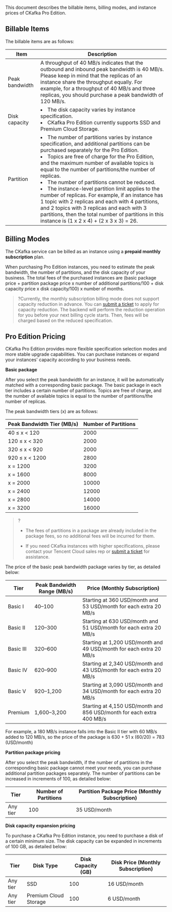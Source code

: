 This document describes the billable items, billing modes, and instance prices of CKafka Pro Edition.

## Billable Items

The billable items are as follows:


| Item      | Description                                                         |
| --------- | ------------------------------------------------------------ |
| Peak bandwidth | A throughput of 40 MB/s indicates that the outbound and inbound peak bandwidth is 40 MB/s. Please keep in mind that the replicas of an instance share the throughput equally. For example, for a throughput of 40 MB/s and three replicas, you should purchase a peak bandwidth of 120 MB/s. |
| Disk capacity | <li>The disk capacity varies by instance specification. </li><li>CKafka Pro Edition currently supports SSD and Premium Cloud Storage.</li> | 
| Partition | <li>The number of partitions varies by instance specification, and additional partitions can be purchased separately for the Pro Edition. </li><li>Topics are free of charge for the Pro Edition, and the maximum number of available topics is equal to the number of partitions/the number of replicas. </li><li>The number of partitions cannot be reduced. </li><li>The instance-level partition limit applies to the number of replicas. For example, if an instance has 1 topic with 2 replicas and each with 4 partitions, and 2 topics with 3 replicas and each with 3 partitions, then the total number of partitions in this instance is (1 x 2 x 4) + (2 x 3 x 3) = 26.</li> |

## Billing Modes

The CKafka service can be billed as an instance using a **prepaid monthly subscription** plan.

When purchasing Pro Edition instances, you need to estimate the peak bandwidth, the number of partitions, and the disk capacity of your business. The total fees of the purchased instances are (basic package price + partition package price x number of additional partitions/100 + disk capacity price x disk capacity/100) x number of months.

> ?Currently, the monthly subscription billing mode does not support capacity reduction in advance. You can [submit a ticket](https://intl.cloud.tencent.com/login/subAccount?s_url=https%3A%2F%2Fconsole.cloud.tencent.com%2Fworkorder%2Fcategory) to apply for capacity reduction. The backend will perform the reduction operation for you before your next billing cycle starts. Then, fees will be charged based on the reduced specification.

## Pro Edition Pricing

CKafka Pro Edition provides more flexible specification selection modes and more stable upgrade capabilities. You can purchase instances or expand your instances' capacity according to your business needs.

**Basic package**

After you select the peak bandwidth for an instance, it will be automatically matched with a corresponding basic package. The basic package in each tier includes a certain number of partitions. Topics are free of charge, and the number of available topics is equal to the number of partitions/the number of replicas.

The peak bandwidth tiers (x) are as follows:

| Peak Bandwidth Tier (MB/s) | Number of Partitions |
| -------------------- | ----------------------- |
| 40 ≤ x < 120          | 2000                    |
| 120 ≤ x < 320         | 2000                    |
| 320 ≤ x < 920         | 2000                    |
| 920 ≤ x < 1200        | 2800                    |
| x = 1200             | 3200                    |
| x = 1600             | 8000                    |
| x = 2000             | 10000                   |
| x = 2400             | 12000                   |
| x = 2800             | 14000                   |
| x = 3200             | 16000                   |

  >?
  >
  >- The fees of partitions in a package are already included in the package fees, so no additional fees will be incurred for them.
  >
  >- If you need CKafka instances with higher specifications, please contact your Tencent Cloud sales rep or [submit a ticket](https://intl.cloud.tencent.com/login/subAccount?s_url=https%3A%2F%2Fconsole.cloud.tencent.com%2Fworkorder%2Fcategory) for assistance.

The price of the basic peak bandwidth package varies by tier, as detailed below:

| Tier | Peak Bandwidth Range (MB/s) | Price (Monthly Subscription) |
| --------- | -------------------- | ------------------------------------------- |
| Basic I   | 40–100               | Starting at 360 USD/month and 53 USD/month for each extra 20 MB/s    |
| Basic II   | 120–300               | Starting at 630 USD/month and 51 USD/month for each extra 20 MB/s    |
| Basic III  | 320–600               | Starting at 1,200 USD/month and 49 USD/month for each extra 20 MB/s    |
| Basic IV  | 620–900               | Starting at 2,340 USD/month and 43 USD/month for each extra 20 MB/s    |
| Basic V  | 920–1,200               | Starting at 3,090 USD/month and 34 USD/month for each extra 20 MB/s    |
| Premium  | 1,600–3,200               | Starting at 4,150 USD/month and 856 USD/month for each extra 400 MB/s    |

For example, a 180 MB/s instance falls into the Basic II tier with 60 MB/s added to 120 MB/s, so the price of the package is 630 + 51 x (60/20) = 783 (USD/month)

**Partition package pricing**

After you select the peak bandwidth, if the number of partitions in the corresponding basic package cannot meet your needs, you can purchase additional partition packages separately. The number of partitions can be increased in increments of 100, as detailed below:

| Tier     | Number of Partitions | Partition Package Price (Monthly Subscription) |
| -------- | --------------------- | --------------------------- |
| Any tier | 100                   | 35 USD/month                   |

**Disk capacity expansion pricing**

To purchase a CKafka Pro Edition instance, you need to purchase a disk of a certain minimum size. The disk capacity can be expanded in increments of 100 GB, as detailed below:

| Tier     | Disk Type       | Disk Capacity (GB) | Disk Price (Monthly Subscription) |
| -------- | -------------- | ------------------ | -------------------- |
| Any tier | SSD | 100                | 16 USD/month            |
| Any tier | Premium Cloud Storage | 100                | 6 USD/month             |


